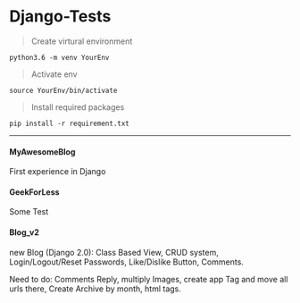 # Django-Tests
> Create virtural environment    

    python3.6 -m venv YourEnv

> Activate env    

    source YourEnv/bin/activate

> Install required packages    

    pip install -r requirement.txt
***

#### MyAwesomeBlog
First experience in Django

#### GeekForLess
Some Test


#### Blog_v2
new Blog (Django 2.0): Class Based View, CRUD system, Login/Logout/Reset Passwords, Like/Dislike Button, Comments.   

Need to do: Comments Reply, multiply Images, create app Tag and move all urls there, Create Archive by month, html tags.
